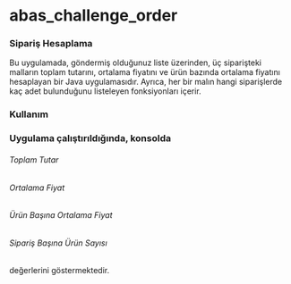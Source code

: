 # abas_challenge_order

### Sipariş Hesaplama

Bu uygulamada, göndermiş olduğunuz liste üzerinden, üç siparişteki malların toplam tutarını, ortalama fiyatını ve ürün bazında ortalama fiyatını hesaplayan bir Java uygulamasıdır. 
Ayrıca, her bir malın hangi siparişlerde kaç adet bulunduğunu listeleyen fonksiyonları içerir.

### Kullanım
### Uygulama çalıştırıldığında, konsolda 
###### Toplam Tutar
###### Ortalama Fiyat
###### Ürün Başına Ortalama Fiyat
###### Sipariş Başına Ürün Sayısı
değerlerini göstermektedir.

